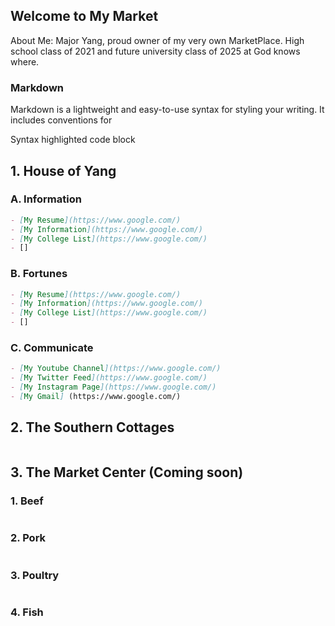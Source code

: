 ## Welcome to My Market
About Me: Major Yang, proud owner of my very own MarketPlace. High school class of 2021 and future university class of 2025 at God knows where.

### Markdown

Markdown is a lightweight and easy-to-use syntax for styling your writing. It includes conventions for


Syntax highlighted code block

## 1. House of Yang

### A. Information

```markdown
- [My Resume](https://www.google.com/)
- [My Information](https://www.google.com/)
- [My College List](https://www.google.com/)
- []
```

### B. Fortunes

```markdown
- [My Resume](https://www.google.com/)
- [My Information](https://www.google.com/)
- [My College List](https://www.google.com/)
- []
```

### C. Communicate

```markdown
- [My Youtube Channel](https://www.google.com/)
- [My Twitter Feed](https://www.google.com/)
- [My Instagram Page](https://www.google.com/)
- [My Gmail] (https://www.google.com/)
```

## 2. The Southern Cottages

```markdown

```

## 3. The Market Center (Coming soon)

### 1. Beef

```markdown

```

### 2. Pork

```markdown

```

### 3. Poultry

```markdown

```

### 4. Fish

```markdown

```

